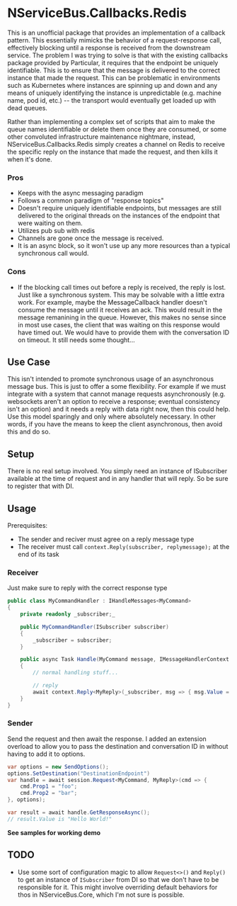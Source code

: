 ﻿# NServiceBus.Callbacks.Redis
This is an unofficial package that provides an implementation of a callback pattern. This essentially mimicks the behavior of a request-response call, effectively blocking until a response is received from the downstream service. The problem I was trying to solve is that with the existing callbacks package provided by Particular, it requires that the endpoint be uniquely identifiable. This is to ensure that the message is delivered to the correct instance that made the request. This can be problematic in environments such as Kubernetes where instances are spinning up and down and any means of uniquely identifying the instance is unpredictable (e.g. machine name, pod id, etc.) -- the transport would eventually get loaded up with dead queues. 

Rather than implementing a complex set of scripts that aim to make the queue names identifiable or delete them once they are consumed, or some other convoluted infrastructure maintenance nightmare, instead, NServiceBus.Callbacks.Redis simply creates a channel on Redis to receive the specific reply on the instance that made the request, and then kills it when it's done.

### Pros
- Keeps with the async messaging paradigm
- Follows a common paradigm of "response topics"
- Doesn't require uniquely identifiable endpoints, but messages are still delivered to the original threads on the instances of the endpoint that were waiting on them.
- Utilizes pub sub with redis
- Channels are gone once the message is received.
- It is an async block, so it won't use up any more resources than a typical synchronous call would.

### Cons
- If the blocking call times out before a reply is received, the reply is lost. Just like a synchronous system. This may be solvable with a little extra work. For example, maybe the MessageCallback handler doesn't consume the message until it receives an ack. This would result in the message remanining in the queue. However, this makes no sense since in most use cases, the client that was waiting on this response would have timed out. We would have to provide them with the conversation ID on timeout. It still needs some thought...

## Use Case
This isn't intended to promote synchronous usage of an asynchronous message bus. This is just to offer a some flexibility. For example if we must integrate with a system that cannot manage requests asynchronously (e.g. websockets aren't an option to receive a response; eventual consistency isn't an option) and it needs a reply with data right now, then this could help. Use this model sparingly and only where absolutely necessary. In other words, if you have the means to keep the client asynchronous, then avoid this and do so.

## Setup
There is no real setup involved. You simply need an instance of ISubscriber available at the time of request and in any handler that will reply. So be sure to register that with DI.

## Usage

Prerequisites:
- The sender and reciver must agree on a reply message type
- The receiver must call `context.Reply(subscriber, replymessage);` at the end of its task

### Receiver

Just make sure to reply with the correct response type

``` csharp
public class MyCommandHandler : IHandleMessages<MyCommand>
{
    private readonly _subscriber;_

    public MyCommandHandler(ISubscriber subscriber)
    {
        _subscriber = subscriber;
    }

    public async Task Handle(MyCommand message, IMessageHandlerContext context)
    {
        // normal handling stuff...

        // reply
        await context.Reply<MyReply>(_subscriber, msg => { msg.Value = "Hello World!" });
    }
}
```

### Sender

Send the request and then await the response. I added an extension overload to allow you to pass the destination and conversation ID in without having to add it to options.

``` csharp
var options = new SendOptions();
options.SetDestination("DestinationEndpoint")
var handle = await session.Request<MyCommand, MyReply>(cmd => {
    cmd.Prop1 = "foo";
    cmd.Prop2 = "bar";
}, options);

var result = await handle.GetResponseAsync();
// result.Value is "Hello World!"
```

**See samples for working demo**

## TODO
- Use some sort of configuration magic to allow `Request<>()` and `Reply()` to get an instance of `ISubscriber` from DI so that we don't have to be responsible for it. This might involve overriding default behaviors for thos in NServiceBus.Core, which I'm not sure is possible.